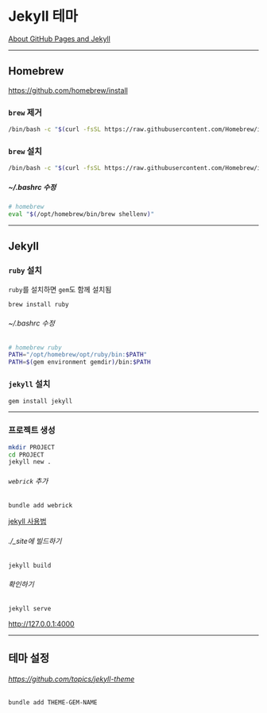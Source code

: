 # Jekyll 테마

[About GitHub Pages and Jekyll](https://docs.github.com/en/pages/setting-up-a-github-pages-site-with-jekyll/about-github-pages-and-jekyll)

----

## Homebrew
https://github.com/homebrew/install

### `brew` 제거
```sh
/bin/bash -c "$(curl -fsSL https://raw.githubusercontent.com/Homebrew/install/HEAD/uninstall.sh)"
```

### `brew` 설치
```sh
/bin/bash -c "$(curl -fsSL https://raw.githubusercontent.com/Homebrew/install/HEAD/install.sh)"
```
##### *~/.bashrc* 수정
``` sh
# homebrew
eval "$(/opt/homebrew/bin/brew shellenv)"
```

----

## Jekyll

### `ruby` 설치
`ruby`를 설치하면 `gem`도 함께 설치됨
```sh
brew install ruby
```

###### *~/.bashrc* 수정
``` sh
# homebrew ruby
PATH="/opt/homebrew/opt/ruby/bin:$PATH"
PATH=$(gem environment gemdir)/bin:$PATH
```

### `jekyll` 설치
```sh
gem install jekyll
```

----

### 프로젝트 생성
```sh
mkdir PROJECT
cd PROJECT
jekyll new .
```

###### `webrick` 추가
```sh
bundle add webrick
```

[jekyll 사용법](https://jekyllrb.com/docs/usage/)
###### *./_site*에 빌드하기
```sh
jekyll build
```

###### 확인하기
```sh
jekyll serve
```
http://127.0.0.1:4000

----

## 테마 설정

###### https://github.com/topics/jekyll-theme

```sh
bundle add THEME-GEM-NAME
```